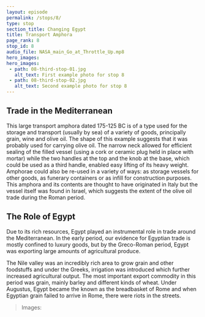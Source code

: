 ```yaml
---
layout: episode
permalink: /stops/8/
type: stop
section_title: Changing Egypt 
title: Transport Amphora 
page_rank: 8
stop_id: 8
audio_file: NASA_main_Go_at_Throttle_Up.mp8
hero_images:
hero_images:
 - path: 08-third-stop-01.jpg
   alt_text: First example photo for stop 8
 - path: 08-third-stop-02.jpg
   alt_text: Second example photo for stop 8
---
```


## Trade in the Mediterranean

This large transport amphora dated 175-125 BC is of a type used for the storage and transport (usually by sea) of a variety of goods, principally grain, wine and olive oil. The shape of this example suggests that it was probably used for carrying olive oil. The narrow neck allowed for efficient sealing of the filled vessel (using a cork or ceramic plug held in place with mortar) while the two handles at the top and the knob at the base, which could be used as a third handle, enabled easy lifting of its heavy weight. Amphorae could also be re-used in a variety of ways: as storage vessels for other goods, as funerary containers or as infill for construction purposes. This amphora and its contents are thought to have originated in Italy but the vessel itself was found in Israel, which suggests the extent of the olive oil trade during the Roman period.

## The Role of Egypt 

Due to its rich resources, Egypt played an instrumental role in trade around the Mediterranean. In the early period, our evidence for Egyptian trade is mostly confined to luxury goods, but by the Greco-Roman period, Egypt was exporting large amounts of agricultural produce. 

The Nile valley was an incredibly rich area to grow grain and other foodstuffs and under the Greeks, irrigation was introduced which further increased agricultural output. The most important export commodity in this period was grain, mainly barley and different kinds of wheat. Under Augustus, Egypt became the known as the breadbasket of Rome and when Egyptian grain failed to arrive in Rome, there were riots in the streets.

> Images: 
